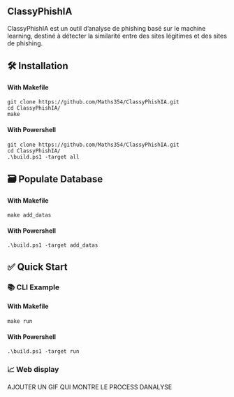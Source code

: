 ## ClassyPhishIA

ClassyPhishIA est un outil d’analyse de phishing basé sur le machine learning, destiné à détecter la similarité entre des sites légitimes et des sites de phishing.

## 🛠️ Installation

#### With Makefile
```
git clone https://github.com/Maths354/ClassyPhishIA.git
cd ClassyPhishIA/
make
```

#### With Powershell
```
git clone https://github.com/Maths354/ClassyPhishIA.git
cd ClassyPhishIA/
.\build.ps1 -target all
```

## 🗃️ Populate Database

#### With Makefile 
```
make add_datas
```

#### With Powershell
```
.\build.ps1 -target add_datas
```

## ✅ Quick Start

### 📚 CLI Example

#### With Makefile 
```
make run
```

#### With Powershell
```
.\build.ps1 -target run
```

### 📈 Web display

AJOUTER UN GIF QUI MONTRE LE PROCESS DANALYSE